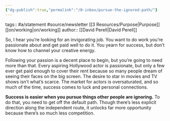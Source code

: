 ```yaml
---
{"dg-publish":true,"permalink":"/0-inbox/pursue-the-ignored-path/"}
---
```


tags:: #a/statement #source/newsletter [[3 Resources/Purpose\|Purpose]] [[on/working\|on/working]] 
author:: [[David Perell\|David Perell]]

So, I hear you’re looking for an invigorating job. You want to do work you’re passionate about and get paid well to do it. You yearn for success, but don’t know how to channel your creative energy.

Following your passion is a decent place to begin, but you’re going to need more than that. Every aspiring Hollywood actor is passionate, but only a few ever get paid enough to cover their rent because so many people dream of seeing their faces on the big screen. The desire to star in movies and TV shows isn’t what’s scarce. The market for actors is oversaturated, and so much of the time, success comes to luck and personal connections.

**Success is easier when you pursue things other people are ignoring.** To do that, you need to get off the default path. Though there’s less explicit direction along the independent route, it unlocks far more opportunity because there’s so much less competition.